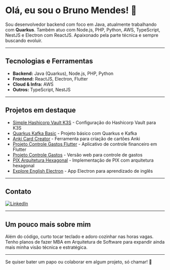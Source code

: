 # Olá, eu sou o Bruno Mendes! 👋

Sou desenvolvedor backend com foco em Java, atualmente trabalhando com **Quarkus**. Também atuo com Node.js, PHP, Python, AWS, TypeScript, NestJS e Electron com ReactJS. Apaixonado pela parte técnica e sempre buscando evoluir.

---

## Tecnologias e Ferramentas
- **Backend:** Java (Quarkus), Node.js, PHP, Python
- **Frontend:** ReactJS, Electron, Flutter
- **Cloud & Infra:** AWS
- **Outros:** TypeScript, NestJS

---

## Projetos em destaque

- [Simple Hashicorp Vault K3S](https://github.com/bruninho51/Simple-Hashicorp-Vault-K3S) - Configuração do Hashicorp Vault para K3S
- [Quarkus Kafka Basic](https://github.com/bruninho51/Quarkus-Kafka-Basic) - Projeto básico com Quarkus e Kafka
- [Anki Card Creator](https://github.com/bruninho51/Anki-Card-Creator) - Ferramenta para criação de cartões Anki
- [Projeto Controle Gastos Flutter](https://github.com/bruninho51/Projeto-Controle-Gastos-Flutter) - Aplicativo de controle financeiro em Flutter
- [Projeto Controle Gastos](https://github.com/bruninho51/Projeto-Controle-Gastos) - Versão web para controle de gastos
- [PIX Arquitetura Hexagonal](https://github.com/bruninho51/PIX-Arquitetura-Hexagonal) - Implementação de PIX com arquitetura hexagonal
- [Explore English Electron](https://github.com/bruninho51/explore-english-electron) - App Electron para aprendizado de inglês

---

## Contato

[![LinkedIn](https://img.shields.io/badge/LinkedIn-0077B5?style=for-the-badge&logo=linkedin&logoColor=white)](https://www.linkedin.com/in/bruno-m-bb148910b/)

---

## Um pouco mais sobre mim

Além do código, curto tocar teclado e adoro cozinhar nas horas vagas. Tenho planos de fazer MBA em Arquitetura de Software para expandir ainda mais minha visão técnica e estratégica.

---

Se quiser bater um papo ou colaborar em algum projeto, só chamar! 🚀
